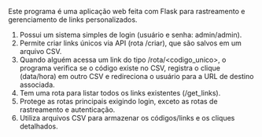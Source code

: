Este programa é uma aplicação web feita com Flask para rastreamento e gerenciamento de links personalizados.

1. Possui um sistema simples de login (usuário e senha: admin/admin).
2. Permite criar links únicos via API (rota /criar), que são salvos em um arquivo CSV.
3. Quando alguém acessa um link do tipo /rota/<codigo_unico>, o programa verifica se o código existe no CSV, registra o clique (data/hora) em outro CSV e redireciona o usuário para a URL de destino associada.
4. Tem uma rota para listar todos os links existentes (/get_links).
5. Protege as rotas principais exigindo login, exceto as rotas de rastreamento e autenticação.
6. Utiliza arquivos CSV para armazenar os códigos/links e os cliques detalhados.
